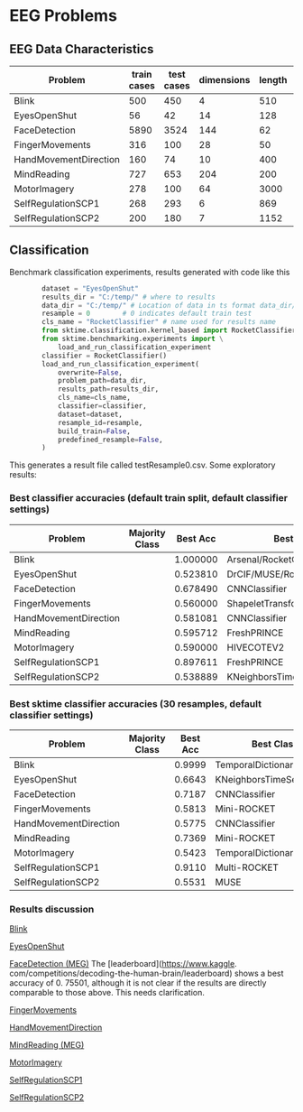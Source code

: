 # EEG Problems


## EEG Data Characteristics
| Problem               | train cases | test cases | dimensions | length  | num classes  |
|---                    |---    |---    |---    |---    |---|
| Blink                 | 500   | 450   | 4   | 510   |  2 |
| EyesOpenShut          | 56    | 42    | 14  |  128  | 2  |
| FaceDetection         | 5890  | 3524  | 144 |  62   |  2 |
| FingerMovements       | 316   | 100   | 28  |  50   |  2 |
| HandMovementDirection | 160   | 74    | 10  |  400  | 4  |
| MindReading           | 727   | 653   | 204 | 200   |  2 |
| MotorImagery          | 278   | 100   | 64  | 3000  | 2  |
| SelfRegulationSCP1    | 268   | 293   | 6   | 869   |  2 |
| SelfRegulationSCP2    | 200   | 180   | 7   | 1152  |  2 |

## Classification
Benchmark classification experiments, results generated with code like this

```python
        dataset = "EyesOpenShut"
        results_dir = "C:/temp/" # where to results
        data_dir = "C:/temp/" # Location of data in ts format data_dir/<dataset>/
        resample = 0        # 0 indicates default train test
        cls_name = "RocketClassifier" # name used for results name
        from sktime.classification.kernel_based import RocketClassifier
        from sktime.benchmarking.experiments import \
            load_and_run_classification_experiment
        classifier = RocketClassifier()
        load_and_run_classification_experiment(
            overwrite=False,
            problem_path=data_dir,
            results_path=results_dir,
            cls_name=cls_name,
            classifier=classifier,
            dataset=dataset,
            resample_id=resample,
            build_train=False,
            predefined_resample=False,
        )
```

This generates a result file called testResample0.csv. Some exploratory results:

### Best classifier accuracies (default train split,  default classifier settings)

| Problem             |	Majority Class	   | Best Acc  | Best Classifier  |
|---                  |---              |---        |---                 |
| Blink		          |   |  1.000000	| Arsenal/RocketClassifier       |
| EyesOpenShut		  |    |   0.523810	| DrCIF/MUSE/RocketClassifier    |
| FaceDetection		  |   |   0.678490	| CNNClassifier              |
| FingerMovements		| | 0.560000	    | ShapeletTransformClassifier   |
| HandMovementDirection |   | 0.581081	| CNNClassifier |
| MindReading		    | | 0.595712	    | FreshPRINCE |
| MotorImagery		    |  |   0.590000	| HIVECOTEV2 |
| SelfRegulationSCP1	|	| 0.897611	| FreshPRINCE |
| SelfRegulationSCP2	|	| 0.538889	| KNeighborsTimeSeriesClassifier/TDE |

### Best sktime classifier accuracies (30 resamples, default classifier settings)

| Problem             |	Majority Class	   | Best Acc  | Best Classifier  |
|---                  |---         |---        |---                 |
| Blink		          |            | 0.9999	   | TemporalDictionaryEnsemble |
| EyesOpenShut		  |  | 0.6643	 | KNeighborsTimeSeriesClassifier |
| FaceDetection		  |  | 0.7187 | 	CNNClassifier |
| FingerMovements	  |  | 0.5813 | 	Mini-ROCKET |
| HandMovementDirection|  | 0.5775 | 	CNNClassifier |
| MindReading		  |  | 0.7369 | 	Mini-ROCKET |
| MotorImagery		  |  | 0.5423 | 	TemporalDictionaryEnsemble |
| SelfRegulationSCP1  |  | 0.9110 | 	Multi-ROCKET |
| SelfRegulationSCP2  |  |	0.5531 | 	MUSE |

### Results discussion
[Blink](https://github.com/Kelvin9811/EEG-Blink-dataset)

[EyesOpenShut](https://archive.ics.uci.edu/ml/machine-learning-databases/00264/)

[FaceDetection (MEG)](https://www.kaggle.com/c/decoding-the-human-brain/data)
The [leaderboard](https://www.kaggle.
com/competitions/decoding-the-human-brain/leaderboard) shows a best accuracy of 0.
75501, although it is not clear if the results are directly comparable to those
above. This needs clarification.


[FingerMovements](http://www.bbci.de/competition/ii/berlin_desc.html)

[HandMovementDirection](http://bbci.de/competition/iv/)

[MindReading (MEG)](https://www.researchgate.net/publication/239918465_ICANNPASCAL2_Challenge_MEG_Mind_Reading_--_Overview_and_Results)

[MotorImagery](http://bbci.de/competition/iii/desc_I.html)

[SelfRegulationSCP1](http://bbci.de/competition/ii/tuebingen_desc_i.html)

[SelfRegulationSCP2](http://bbci.de/competition/ii/tuebingen_desc_i.html)
